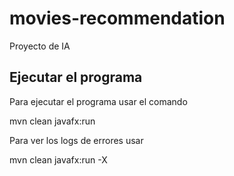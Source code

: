 # movies-recommendation
Proyecto de IA

## Ejecutar el programa
Para ejecutar el programa usar el comando

mvn clean javafx:run

Para ver los logs de errores usar

mvn clean javafx:run -X